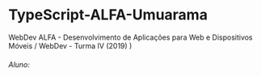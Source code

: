 # TypeScript-ALFA-Umuarama

WebDev ALFA - Desenvolvimento de Aplicações para Web e Dispositivos Móveis / WebDev - Turma IV (2019) )

###### Aluno:

